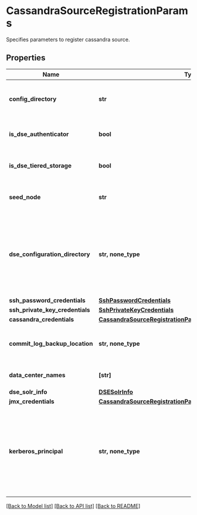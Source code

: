 # CassandraSourceRegistrationParams

Specifies parameters to register cassandra source.

## Properties
Name | Type | Description | Notes
------------ | ------------- | ------------- | -------------
**config_directory** | **str** | Directory path containing Cassandra configuration YAML file. | 
**is_dse_authenticator** | **bool** | Set to true if this cluster has DSE Authenticator. | 
**is_dse_tiered_storage** | **bool** | Set to true if this cluster has DSE tiered storage. | 
**seed_node** | **str** | Any one seed node of the Cassandra cluster. | 
**dse_configuration_directory** | **str, none_type** | Directory from where DSE specific configuration can be read. This should be set only when you are using the DSE distribution of Cassandra. | [optional] 
**ssh_password_credentials** | [**SshPasswordCredentials**](SshPasswordCredentials.md) |  | [optional] 
**ssh_private_key_credentials** | [**SshPrivateKeyCredentials**](SshPrivateKeyCredentials.md) |  | [optional] 
**cassandra_credentials** | [**CassandraSourceRegistrationParamsAllOfCassandraCredentials**](CassandraSourceRegistrationParamsAllOfCassandraCredentials.md) |  | [optional] 
**commit_log_backup_location** | **str, none_type** | Commit Logs backup location on cassandra nodes | [optional] 
**data_center_names** | **[str]** | Data centers for this cluster. | [optional] 
**dse_solr_info** | [**DSESolrInfo**](DSESolrInfo.md) |  | [optional] 
**jmx_credentials** | [**CassandraSourceRegistrationParamsAllOfJmxCredentials**](CassandraSourceRegistrationParamsAllOfJmxCredentials.md) |  | [optional] 
**kerberos_principal** | **str, none_type** | Principal for the kerberos connection. (This is required only if your Cassandra has Kerberos authentication. Please refer to the user guide.) | [optional] 

[[Back to Model list]](../README.md#documentation-for-models) [[Back to API list]](../README.md#documentation-for-api-endpoints) [[Back to README]](../README.md)


